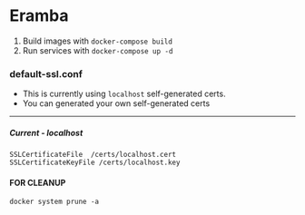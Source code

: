 # Eramba

1. Build images with `docker-compose build`
2. Run services with `docker-compose up -d`

### default-ssl.conf

- This is currently using `localhost` self-generated certs.
- You can generated your own self-generated certs

------------------------------
#####  Current - localhost

```
SSLCertificateFile	/certs/localhost.cert
SSLCertificateKeyFile /certs/localhost.key
```


#### FOR CLEANUP

```
docker system prune -a
```
